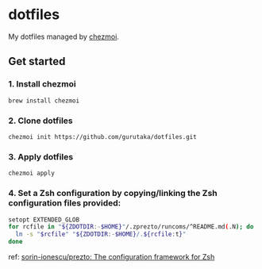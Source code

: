 # dotfiles
My dotfiles managed by [chezmoi](https://www.chezmoi.io/).

## Get started

### 1. Install chezmoi

```
brew install chezmoi
```

### 2. Clone dotfiles

```
chezmoi init https://github.com/gurutaka/dotfiles.git
```

### 3. Apply dotfiles

```
chezmoi apply
```

### 4. Set a Zsh configuration by copying/linking the Zsh configuration files provided:

```bash
setopt EXTENDED_GLOB
for rcfile in "${ZDOTDIR:-$HOME}"/.zprezto/runcoms/^README.md(.N); do
  ln -s "$rcfile" "${ZDOTDIR:-$HOME}/.${rcfile:t}"
done
```
ref: [sorin-ionescu/prezto: The configuration framework for Zsh](https://github.com/sorin-ionescu/prezto#installation)

